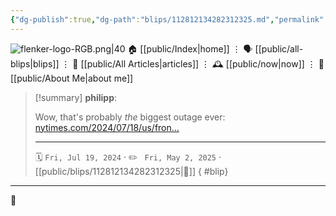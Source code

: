 ```yaml
---
{"dg-publish":true,"dg-path":"blips/112812134282312325.md","permalink":"/blips/112812134282312325/","title":"philipp on mastodon @ 2024-07-19"}
---
```



<div class="transclusion internal-embed is-loaded"><div class="markdown-embed">




![flenker-logo-RGB.png|40](/img/user/attachments/flenker-logo-RGB.png)
🏠 [[public/Index\|home]]  ⋮ 🗣️ [[public/all-blips\|blips]] ⋮  📝 [[public/All Articles\|articles]]  ⋮ 🕰️ [[public/now\|now]] ⋮ 🪪 [[public/About Me\|about me]]


</div></div>


> [!summary] **philipp**:
>
> Wow, that's probably _the_ biggest outage ever:  [nytimes.com/2024/07/18/us/fron…](https://www.nytimes.com/2024/07/18/us/frontier-flights-grounded-microsoft.html)
> - - -
>
> 🗓️ <code>Fri, Jul 19, 2024</code>  · ✏️ <code> Fri, May 2, 2025</code>  · [[public/blips/112812134282312325\|🔗]]
{ #blip}


- - -

 👾
